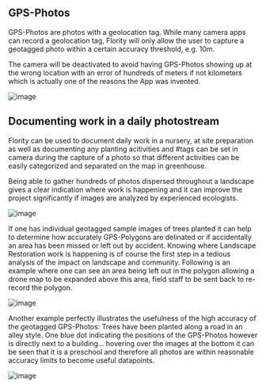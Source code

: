 ## GPS-Photos

GPS-Photos are photos with a geolocation tag. While many camera apps can record a geolocation tag, Flority will only allow the user to capture a geotagged photo within a certain accuracy threshold, e.g. 10m.

The camera will be deactivated to avoid having GPS-Photos showing up at the wrong location with  an error of hundreds of meters if not kilometers which is actually one of the reasons the App was invented. 


![image](https://github.com/Wells-for-Zoe/book/assets/97762115/1149bef7-383c-4d6a-b872-c7e3c8615d86)


## Documenting work in a daily photostream

Flority can be used to document daily work in a nursery, at site preparation as well as documenting any planting acitivities and #tags can be set in camera during the capture of a photo so that different activities can be easily categorized and separated on the map in greenhouse. 

Being able to gather hundreds of photos dispersed throughout a landscape gives a clear indication where work is happening and it can improve the project significantly if images are analyzed by experienced ecologists. 


![image](https://github.com/Wells-for-Zoe/book/assets/97762115/b900204b-694b-4680-9f51-e20b052c8fde)


If one has individual geotagged sample images of trees planted it can help to determine how accurately GPS-Polygons are delinated or if accidentally an area has been missed or left out by accident. Knowing where Landscape Restoration work is happening is of course the first step in a tedious analysis of the impact on landscape and community.
Following is an example where one can see an area being left out in the polygon allowing a drone map to be expanded above this area, field staff to be sent back to re-record the polygon. 


![image](https://github.com/Wells-for-Zoe/book/assets/97762115/ea6cde94-6c20-44cf-b832-174d52b55d00)


Another example perfectly illustrates the usefulness of the high accuracy of the geotagged GPS-Photos:
Trees have been planted along a road in an alley style. One blue dot indicating the positions of the GPS-Photos however is directly next to a building... hovering over the images at the bottom it can be seen that it is a preschool and therefore all photos are within reasonable accuracy limits to become useful datapoints. 


![image](https://github.com/Wells-for-Zoe/book/assets/97762115/e6b6f258-4372-4e07-a9c1-34bdac2d91ec)


